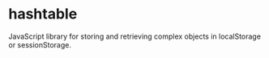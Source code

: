 # hashtable
JavaScript library for storing and retrieving complex objects in localStorage or sessionStorage.

